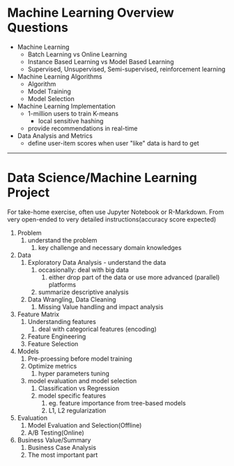 # Machine Learning Overview Questions

* Machine Learning 
  * Batch Learning vs Online Learning
  * Instance Based Learning vs Model Based Learning
  * Supervised, Unsupervised, Semi-supervised, reinforcement learning
* Machine Learning Algorithms
  * Algorithm
  * Model Training
  * Model Selection
* Machine Learning Implementation
  * 1-million users to train K-means
    * local sensitive hashing
  * provide recommendations in real-time
* Data Analysis and Metrics
  * define user-item scores when user "like" data is hard to get

---

# Data Science/Machine Learning Project

For take-home exercise, often use Jupyter Notebook or R-Markdown. From very open-ended to very detailed instructions\(accuracy score expected\)

1. Problem
   1. understand the problem
      1. key challenge and necessary domain knowledges
2. Data
   1. Exploratory Data Analysis - understand the data
      1. occasionally: deal with big data
         1. either drop part of the data or use more advanced \(parallel\) platforms
      2. summarize descriptive analysis
   2. Data Wrangling, Data Cleaning
      1. Missing Value handling and impact analysis
3. Feature Matrix
   1. Understanding features
      1. deal with categorical features \(encoding\)
   2. Feature Engineering
   3. Feature Selection
4. Models
   1. Pre-proessing before model training
   2. Optimize metrics
      1. hyper parameters tuning
   3. model evaluation and model selection
      1. Classification vs Regression 
      2. model specific features
         1. eg. feature importance from tree-based models
         2. L1, L2 regularization
5. Evaluation
   1. Model Evaluation and Selection\(Offline\)
   2. A/B Testing\(Online\)
6. Business Value/Summary
   1. Business Case Analysis
   2. The most important part




